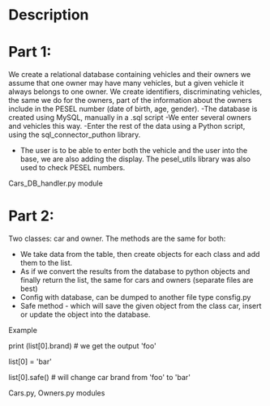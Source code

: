 
# Description

# Part 1:
We create a relational database containing vehicles and their owners
we assume that one owner may have many vehicles, but a given vehicle
it always belongs to one owner. We create identifiers,
discriminating vehicles, the same we do for the owners, part of the information about the owners
include in the PESEL number (date of birth, age, gender).
-The database is created using MySQL, manually in a .sql script
-We enter several owners and vehicles this way.
-Enter the rest of the data using a Python script, using the sql_connector_puthon library.
- The user is to be able to enter both the vehicle and the user into the base, we are also adding the display.
The pesel_utils library was also used to check PESEL numbers.

Cars_DB_handler.py module


# Part 2:
Two classes: car and owner.
The methods are the same for both:
- We take data from the table, then create objects for each class and add them to the list.
- As if we convert the results from the database to python objects and finally return the list, the same for cars and owners (separate files are best)
- Config with database, can be dumped to another file type consfig.py
- Safe method - which will save the given object from the class car, insert or update the object into the database.

Example

print (list[0].brand)   # we get the output 'foo'

list[0] = 'bar'

list[0].safe()  # will change car brand from 'foo' to 'bar'

Cars.py, Owners.py modules
